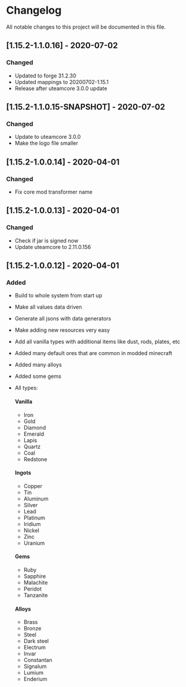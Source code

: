 # Changelog
All notable changes to this project will be documented in this file.

## [1.15.2-1.1.0.16] - 2020-07-02
### Changed
 - Updated to forge 31.2.30
 - Updated mappings to 20200702-1.15.1
 - Release after uteamcore 3.0.0 update

## [1.15.2-1.1.0.15-SNAPSHOT] - 2020-07-02
### Changed
 - Update to uteamcore 3.0.0
 - Make the logo file smaller

## [1.15.2-1.0.0.14] - 2020-04-01
### Changed
 - Fix core mod transformer name

## [1.15.2-1.0.0.13] - 2020-04-01
### Changed
 - Check if jar is signed now
 - Update uteamcore to 2.11.0.156

## [1.15.2-1.0.0.12] - 2020-04-01
### Added
 - Build to whole system from start up
 - Make all values data driven
 - Generate all jsons with data generators
 - Make adding new resources very easy
 - Add all vanilla types with additional items like dust, rods, plates, etc
 - Added many default ores that are common in modded minecraft
 - Added many alloys
 - Added some gems
 - All types:
 	#### Vanilla
 	- Iron
 	- Gold
 	- Diamond
 	- Emerald
 	- Lapis
 	- Quartz
 	- Coal
 	- Redstone
 	
 	#### Ingots
 	- Copper
 	- Tin
 	- Aluminum
 	- Silver
 	- Lead
 	- Platinum
 	- Iridium
 	- Nickel
 	- Zinc
 	- Uranium
 	
 	#### Gems
 	- Ruby
 	- Sapphire
 	- Malachite
 	- Peridot
 	- Tanzanite
 	
 	#### Alloys
 	- Brass
 	- Bronze
 	- Steel
 	- Dark steel
 	- Electrum
 	- Invar
 	- Constantan
 	- Signalum
 	- Lumium
 	- Enderium